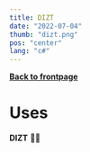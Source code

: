 ```yaml
---
title: DIZT
date: "2022-07-04"
thumb: "dizt.png"
pos: "center"
lang: "c#"
---
```


[**Back to frontpage**](..)
<br>

# Uses

**DIZT**
🧟🔫
